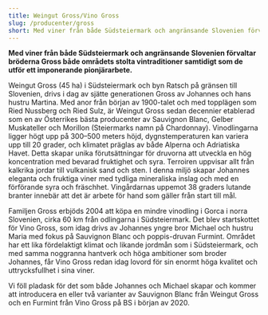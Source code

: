 ```yaml
---
title: Weingut Gross/Vino Gross
slug: /producenter/gross
short: Med viner från både Südsteiermark och angränsande Slovenien förvaltar bröderna Gross både områdets stolta vintraditioner samtidigt som de utför ett imponerande pionjärarbete.
---
```


**Med viner från både Südsteiermark och angränsande Slovenien förvaltar bröderna Gross både områdets stolta vintraditioner samtidigt som de utför ett imponerande pionjärarbete.**

Weingut Gross (45 ha) i Südsteiermark och byn Ratsch på gränsen till Slovenien, drivs i dag av sjätte generationen Gross av Johannes och hans hustru Martina. Med anor från början av 1900-talet och med topplägen som Ried Nussberg och Ried Sulz, är Weingut Gross sedan decennier etablerad som en av Österrikes bästa producenter av Sauvignon Blanc, Gelber Muskateller och Morillon (Steiermarks namn på Chardonnay). Vinodlingarna ligger högt upp på 300–500 meters höjd, dygnstemperaturen kan variera upp till 20 grader, och klimatet präglas av både Alperna och Adriatiska Havet. Detta skapar unika förutsättningar för druvorna att utveckla en hög koncentration med bevarad fruktighet och syra. Terroiren uppvisar allt från kalkrika jordar till vulkanisk sand och sten. I denna miljö skapar Johannes eleganta och fruktiga viner med tydliga mineraliska inslag och med en förförande syra och fräschhet. Vingårdarnas uppemot 38 graders lutande branter innebär att det är arbete för hand som gäller från start till mål.

Familjen Gross erbjöds 2004 att köpa en mindre vinodling i Gorca i norra Slovenien, cirka 60 km från odlingarna i Südsteiermark. Det blev startskottet för Vino Gross, som idag drivs av Johannes yngre bror Michael och hustru Maria med fokus på Sauvignon Blanc och poppis-druvan Furmint. Området har ett lika fördelaktigt klimat och likande jordmån som i Südsteiermark, och med samma noggranna hantverk och höga ambitioner som broder Johannes, får Vino Gross redan idag lovord för sin enormt höga kvalitet och uttrycksfullhet i sina viner.

Vi föll pladask för det som både Johannes och Michael skapar och kommer att introducera en eller två varianter av Sauvignon Blanc från Weingut Gross och en Furmint från Vino Gross på BS i början av 2020.
